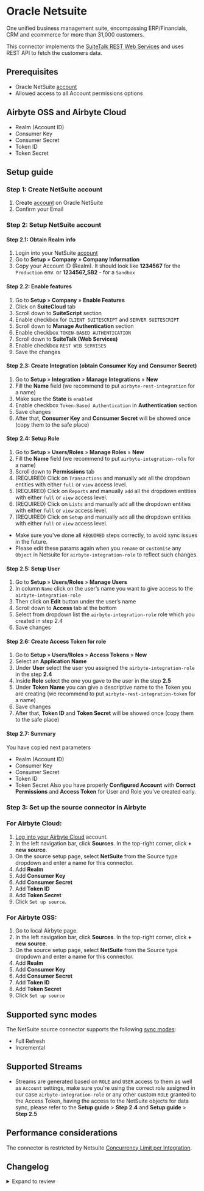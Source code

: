 # Oracle Netsuite

One unified business management suite, encompassing ERP/Financials, CRM and ecommerce for more than 31,000 customers.

This connector implements the [SuiteTalk REST Web Services](https://docs.oracle.com/en/cloud/saas/netsuite/ns-online-help/chapter_1540391670.html) and uses REST API to fetch the customers data.

## Prerequisites

- Oracle NetSuite [account](https://system.netsuite.com/pages/customerlogin.jsp?country=US)
- Allowed access to all Account permissions options

## Airbyte OSS and Airbyte Cloud

- Realm (Account ID)
- Consumer Key
- Consumer Secret
- Token ID
- Token Secret

## Setup guide

### Step 1: Create NetSuite account

1. Create [account](https://system.netsuite.com/pages/customerlogin.jsp?country=US) on Oracle NetSuite
2. Confirm your Email

### Step 2: Setup NetSuite account

#### Step 2.1: Obtain Realm info

1. Login into your NetSuite [account](https://system.netsuite.com/pages/customerlogin.jsp?country=US)
2. Go to **Setup** » **Company** » **Company Information**
3. Copy your Account ID (Realm). It should look like **1234567** for the `Production` env. or **1234567_SB2** - for a `Sandbox`

#### Step 2.2: Enable features

1. Go to **Setup** » **Company** » **Enable Features**
2. Click on **SuiteCloud** tab
3. Scroll down to **SuiteScript** section
4. Enable checkbox for `CLIENT SUITESCRIPT` and `SERVER SUITESCRIPT`
5. Scroll down to **Manage Authentication** section
6. Enable checkbox `TOKEN-BASED AUTHENTICATION`
7. Scroll down to **SuiteTalk (Web Services)**
8. Enable checkbox `REST WEB SERVISES`
9. Save the changes

#### Step 2.3: Create Integration (obtain Consumer Key and Consumer Secret)

1. Go to **Setup** » **Integration** » **Manage Integrations** » **New**
2. Fill the **Name** field (we recommend to put `airbyte-rest-integration` for a name)
3. Make sure the **State** is `enabled`
4. Enable checkbox `Token-Based Authentication` in **Authentication** section
5. Save changes
6. After that, **Consumer Key** and **Consumer Secret** will be showed once (copy them to the safe place)

#### Step 2.4: Setup Role

1. Go to **Setup** » **Users/Roles** » **Manage Roles** » **New**
2. Fill the **Name** field (we recommend to put `airbyte-integration-role` for a name)
3. Scroll down to **Permissions** tab
4. (REQUIRED) Click on `Transactions` and manually `add` all the dropdown entities with either `full` or `view` access level.
5. (REQUIRED) Click on `Reports` and manually `add` all the dropdown entities with either `full` or `view` access level.
6. (REQUIRED) Click on `Lists` and manually `add` all the dropdown entities with either `full` or `view` access level.
7. (REQUIRED) Click on `Setup` and manually `add` all the dropdown entities with either `full` or `view` access level.

- Make sure you've done all `REQUIRED` steps correctly, to avoid sync issues in the future.
- Please edit these params again when you `rename` or `customise` any `Object` in Netsuite for `airbyte-integration-role` to reflect such changes.

#### Step 2.5: Setup User

1. Go to **Setup** » **Users/Roles** » **Manage Users**
2. In column `Name` click on the user’s name you want to give access to the `airbyte-integration-role`
3. Then click on **Edit** button under the user’s name
4. Scroll down to **Access** tab at the bottom
5. Select from dropdown list the `airbyte-integration-role` role which you created in step 2.4
6. Save changes

#### Step 2.6: Create Access Token for role

1. Go to **Setup** » **Users/Roles** » **Access Tokens** » **New**
2. Select an **Application Name**
3. Under **User** select the user you assigned the `airbyte-integration-role` in the step **2.4**
4. Inside **Role** select the one you gave to the user in the step **2.5**
5. Under **Token Name** you can give a descriptive name to the Token you are creating (we recommend to put `airbyte-rest-integration-token` for a name)
6. Save changes
7. After that, **Token ID** and **Token Secret** will be showed once (copy them to the safe place)

#### Step 2.7: Summary

You have copied next parameters

- Realm (Account ID)
- Consumer Key
- Consumer Secret
- Token ID
- Token Secret
  Also you have properly **Configured Account** with **Correct Permissions** and **Access Token** for User and Role you've created early.

### Step 3: Set up the source connector in Airbyte

### For Airbyte Cloud:

1. [Log into your Airbyte Cloud](https://cloud.airbyte.com/workspaces) account.
2. In the left navigation bar, click **Sources**. In the top-right corner, click **+ new source**.
3. On the source setup page, select **NetSuite** from the Source type dropdown and enter a name for this connector.
4. Add **Realm**
5. Add **Consumer Key**
6. Add **Consumer Secret**
7. Add **Token ID**
8. Add **Token Secret**
9. Click `Set up source`.

### For Airbyte OSS:

1. Go to local Airbyte page.
2. In the left navigation bar, click **Sources**. In the top-right corner, click **+ new source**.
3. On the source setup page, select **NetSuite** from the Source type dropdown and enter a name for this connector.
4. Add **Realm**
5. Add **Consumer Key**
6. Add **Consumer Secret**
7. Add **Token ID**
8. Add **Token Secret**
9. Click `Set up source`

## Supported sync modes

The NetSuite source connector supports the following [sync modes](https://docs.airbyte.com/cloud/core-concepts#connection-sync-modes):

- Full Refresh
- Incremental

## Supported Streams

- Streams are generated based on `ROLE` and `USER` access to them as well as `Account` settings, make sure you're using the correct role assigned in our case `airbyte-integration-role` or any other custom `ROLE` granted to the Access Token, having the access to the NetSuite objects for data sync, please refer to the **Setup guide** > **Step 2.4** and **Setup guide** > **Step 2.5**

## Performance considerations

The connector is restricted by Netsuite [Concurrency Limit per Integration](https://docs.oracle.com/en/cloud/saas/netsuite/ns-online-help/bridgehead_156224824287.html).

## Changelog
<details>
  <summary>Expand to review</summary>

| Version | Date       | Pull Request                                             | Subject                                                   |
| :------ | :--------- | :------------------------------------------------------- | :-------------------------------------------------------- |
| 0.1.3   | 2023-01-20 | [21645](https://github.com/airbytehq/airbyte/pull/21645) | Minor issues fix, Setup Guide corrections for public docs |
| 0.1.1   | 2022-09-28 | [17304](https://github.com/airbytehq/airbyte/pull/17304) | Migrate to per-stream state                               |
| 0.1.0   | 2022-09-15 | [16093](https://github.com/airbytehq/airbyte/pull/16093) | Initial Alpha release                                     |

</details>